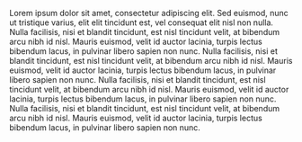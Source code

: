 Lorem ipsum dolor sit amet, consectetur adipiscing elit. Sed euismod, nunc ut tristique varius, elit elit tincidunt est, vel consequat elit nisl non nulla. Nulla facilisis, nisi et blandit tincidunt, est nisl tincidunt velit, at bibendum arcu nibh id nisl. Mauris euismod, velit id auctor lacinia, turpis lectus bibendum lacus, in pulvinar libero sapien non nunc. Nulla facilisis, nisi et blandit tincidunt, est nisl tincidunt velit, at bibendum arcu nibh id nisl. Mauris euismod, velit id auctor lacinia, turpis lectus bibendum lacus, in pulvinar libero sapien non nunc. Nulla facilisis, nisi et blandit tincidunt, est nisl tincidunt velit, at bibendum arcu nibh id nisl. Mauris euismod, velit id auctor lacinia, turpis lectus bibendum lacus, in pulvinar libero sapien non nunc. Nulla facilisis, nisi et blandit tincidunt, est nisl tincidunt velit, at bibendum arcu nibh id nisl. Mauris euismod, velit id auctor lacinia, turpis lectus bibendum lacus, in pulvinar libero sapien non nunc.